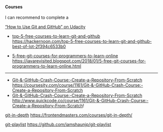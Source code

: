 #### Courses
I can recommend to complete a

[“How to Use Git and GitHub” on Udacity](https://www.udacity.com/course/how-to-use-git-and-github--ud775)

- [top-5-free-courses-to-learn-git-and-github]() https://hackernoon.com/top-5-free-courses-to-learn-git-and-github-best-of-lot-2f394c6533b0

- [5-free-git-courses-for-programmers-to-learn-online]() https://javarevisited.blogspot.com/2018/01/5-free-git-courses-for-programmers-to-learn-online.html
---

- [Git-&-GitHub-Crash-Course:-Create-a-Repository-From-Scratch]() https://coursesity.com/course/1161/Git-&-GitHub-Crash-Course:-Create-a-Repository-From-Scratch
- [Git-&-GitHub-Crash-Course:-Create-a-Repository-From-Scratch]() http://www.quickcode.co/course/1161/Git-&-GitHub-Crash-Course:-Create-a-Repository-From-Scratch!


[git-in-depth]() https://frontendmasters.com/courses/git-in-depth/

[git-playlist]() https://github.com/iamshaunjp/git-playlist
